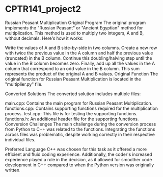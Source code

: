 # CPTR141_project2
Russian Peasant Multiplication
Original Program
The original program implements the "Russian Peasant" or "Ancient Egyptian" method for multiplication. This method is used to multiply two integers, A and B, without decimals. Here's how it works:

Write the values of A and B side-by-side in two columns.
Create a new row with twice the previous value in the A column and half the previous value (truncated) in the B column.
Continue this doubling/halving step until the value in the B column becomes zero.
Finally, add up all the values in the A column that correspond to an odd value in the B column. This sum represents the product of the original A and B values.
Original Function
The original function for Russian Peasant Multiplication is located in the "multiplier.py" file.

Converted Solutions
The converted solution includes multiple files:

main.cpp: Contains the main program for Russian Peasant Multiplication.
functions.cpp: Contains supporting functions required for the multiplication process.
test.cpp: This file is for testing the supporting functions.
functions.h: An additional header file for the supporting functions.
Conversion Challenges
The main challenge during the conversion process from Python to C++ was related to the functions. Integrating the functions across files was problematic, despite working correctly in their respective individual files.

Preferred Language
C++ was chosen for this task as it offered a more efficient and fluid coding experience. Additionally, the coder's increased experience played a role in the decision, as it allowed for smoother code development in C++ compared to when the Python version was originally written.
